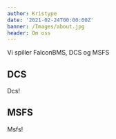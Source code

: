 ```yaml
---
author: Kristype
date: '2021-02-24T00:00:00Z'
banner: /Images/about.jpg
header: Om oss
---
```

Vi spiller FalconBMS, DCS og MSFS

## DCS

Dcs!

## MSFS

Msfs!
